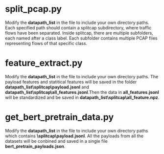 # split_pcap.py 

Modify the **datapath_list** in the file to include your own directory paths. Each specified path should contain a splitcap subdirectory, where traffic flows have been separated. Inside splitcap, there are multiple subfolders, each named after a class label. Each subfolder contains multiple PCAP files representing flows of that specific class.

# feature_extract.py

Modify the **datapath_list** in the file to include your own directory paths. The payload features and statitical features will be saved in the folder **datapath_list\\splitcap\\payload.jsonl** and **datapath_list\\splitcap\\all_features.jsonl**.Then the data in **all_features.jsonl** will be standardized and be saved in **datapath_list\\splitcap\\all_feature.npz**.

# get_bert_pretrain_data.py

Modify the **datapath_list** in the file to include your own directory paths which contains **\\splitcap\\payload.jsonl**. All the payloads from all the datasets will be conbined and saved in a single file **bert_pretrain_payloads.json**.